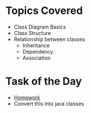 # Topics Covered

- Class Diagram Basics
- Class Structure
- Relationship between classes
    - Inheritance
    - Dependency
    - Association

# Task of the Day
- [Homework](https://www.visual-paradigm.com/guide/uml-unified-modeling-language/uml-class-diagram-tutorial/)
- Convert this into java classes
